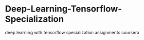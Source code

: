# Deep-Learning-Tensorflow-Specialization
deep learning with tensorflow specialization assignments coursera
